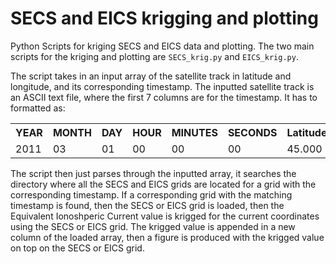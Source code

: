 # SECS and EICS krigging and plotting
Python Scripts for kriging SECS and EICS data and plotting.
The two main scripts for the kriging and plotting are `SECS_krig.py` and `EICS_krig.py`. 

The script takes in an input array of the satellite track in latitude and longitude, and its corresponding timestamp. 
The inputted satellite track is an ASCII text file, where the first 7 columns are for the timestamp. It has to formatted as:
<table style="width:100%">
    <tr>
        <th>YEAR</th>
        <th>MONTH</th>
        <th>DAY</th>
        <th>HOUR</th>
        <th>MINUTES</th>
        <th>SECONDS</th>
        <th>Latitude</th>
        <th>Longitude</th>
    </tr>
    <tr>
        <td>2011</td>
        <td>03</td>
        <td>01</td>
        <td>00</td>
        <td>00</td>
        <td>00</td>
        <td>45.000</td>
        <td>298.000</td>
    </tr>
</table>

The script then just parses through the inputted array, it searches the directory where all the SECS and EICS grids are 
located for a grid with the corresponding timestamp. If a corresponding grid with the matching timestamp is found, then the SECS or 
EICS grid is loaded, then the Equivalent Ionoshperic Current value is krigged for the current coordinates using
the SECS or EICS grid. The krigged value is appended in a new column of the loaded array, then a figure is produced with
the krigged value on top on the SECS or EICS grid. 

